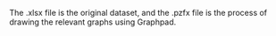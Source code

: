 The .xlsx file is the original dataset, and the .pzfx file is the process of drawing the relevant graphs using Graphpad.
